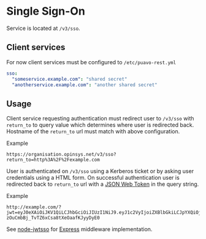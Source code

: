
# Single Sign-On

Service is located at `/v3/sso`.

## Client services

For now client services must be configured to `/etc/puavo-rest.yml`

```yaml
sso:
  "someservice.example.com": "shared secret"
  "anotherservice.example.com": "another shared secret"
```

## Usage

Client service requesting authentication must redirect user to
`/v3/sso` with `return_to` to query value which determines where user
is redirected back. Hostname of the `return_to` url must match with above
configuration.

Example

    https://organisation.opinsys.net/v3/sso?return_to=http%3A%2F%2Fexample.com

User is authenticated on `/v3/sso` using a Kerberos ticket or by asking
user credentials using a HTML form. On successful authentication user is
redirected back to `return_to` url with a [JSON Web Token][jwt] in the query
string.

Example

    http://example.com/?jwt=eyJ0eXAiOiJKV1QiLCJhbGciOiJIUzI1NiJ9.eyJ1c2VyIjoiZXBlbGkiLCJpYXQiOjEzNzQyMzk4NjZ9.6U4g2el8-zOuCmbBj_TvTZ6xCsa8tXeOaafKJyyDyE0

See [node-jwtsso][] for [Express] middleware implementation.

[jwt]: http://tools.ietf.org/html/draft-jones-json-web-token
[node-jwtsso]: https://github.com/opinsys/node-jwtsso
[Express]: http://expressjs.com/
